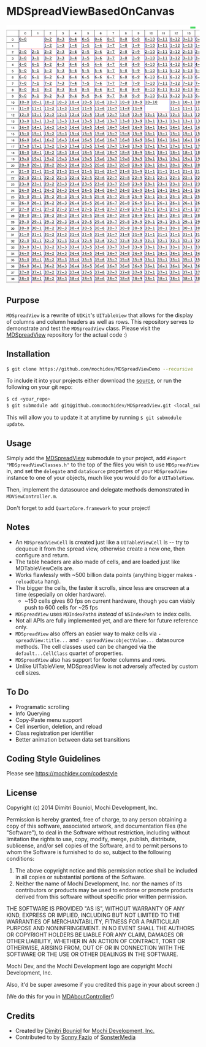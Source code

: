 MDSpreadViewBasedOnCanvas
=================

![Screenshot](https://github.com/pheecian/MDSpreadViewBasedOnCanvas/raw/master/Artwork/IMG_0002.png)

Purpose
-------

`MDSpreadView` is a rewrite of `UIKit`'s `UITableView` that allows for the display
of columns and column headers as well as rows. This repository serves to 
demonstrate and test the `MDSpreadView` class. Please visit the
[MDSpreadView](https://github.com/mochidev/MDSpreadView) repository for the 
actual code :)

Installation
------------

```bash
$ git clone https://github.com/mochidev/MDSpreadViewDemo --recursive
```

To include it into your projects either download the
[source](https://github.com/mochidev/MDSpreadView), or run the following
on your git repo:

```bash
$ cd <your_repo>
$ git submodule add git@github.com:mochidev/MDSpreadView.git <local_subpath>/MDSpreadView
```

This will allow you to update it at anytime by running `$ git submodule update`.

Usage
-----

Simply add the
[MDSpreadView](https://github.com/mochidev/MDSpreadView) submodule to
your project, add `#import "MDSpreadViewClasses.h"` to the top of the files you 
wish to use `MDSpreadView` in, and set the `delegate` and `dataSource` properties
of your `MDSpreadView` instance to one of your objects, much like you would do 
for a `UITableView`.

Then, implement the datasource and delegate methods demonstrated in `MDViewController.m`.

Don't forget to add `QuartzCore.framework` to your project!

Notes
-----

 - An `MDSpreadViewCell` is created just like a `UITableViewCell` is -- try to 
 dequeue it from the spread view, otherwise create a new one, then 
 configure and return.
 - The table headers are also made of cells, and are loaded just like 
 MDTableViewCells are.
 - Works flawlessly with ~500 billion data points (anything bigger makes `- reloadData` hang).
 - The bigger the cells, the faster it scrolls, since less are onscreen at a 
 time (especially on older hardware).
   - ~150 cells gives 60 fps on current hardware, though you can viably push to 600 cells for ~25 fps
 - `MDSpreadView` uses `MDIndexPath`s *instead* of `NSIndexPath` to index cells.
 - Not all APIs are fully implemented yet, and are there for future reference only.
 - `MDSpreadView` also offers an easier way to make cells via `- spreadView:title...`
 and `- spreadView:objectValue...` datasource methods. The cell classes used can be
 changed via the `default...CellClass` quartet of properties.
 - `MDSpreadView` also has support for footer columns and rows.
 - Unlike UITableView, MDSpreadView is not adversely affected by custom cell sizes.

To Do
-----

 - Programatic scrolling
 - Info Querying
 - Copy-Paste menu support
 - Cell insertion, deletion, and reload
 - Class registration per identifier
 - Better animation between data set transitions

Coding Style Guidelines
-----------------------

Please see https://mochidev.com/codestyle

License
-------

Copyright (c) 2014 Dimitri Bouniol, Mochi Development, Inc.

Permission is hereby granted, free of charge, to any person obtaining a copy
of this software, associated artwork, and documentation files (the "Software"),
to deal in the Software without restriction, including without limitation the
rights to use, copy, modify, merge, publish, distribute, sublicense, and/or
sell copies of the Software, and to permit persons to whom the Software is
furnished to do so, subject to the following conditions:

1. The above copyright notice and this permission notice shall be included in
 all copies or substantial portions of the Software.
2. Neither the name of Mochi Development, Inc. nor the names of its
 contributors or products may be used to endorse or promote products
 derived from this software without specific prior written permission.

THE SOFTWARE IS PROVIDED "AS IS", WITHOUT WARRANTY OF ANY KIND, EXPRESS OR
IMPLIED, INCLUDING BUT NOT LIMITED TO THE WARRANTIES OF MERCHANTABILITY,
FITNESS FOR A PARTICULAR PURPOSE AND NONINFRINGEMENT. IN NO EVENT SHALL THE
AUTHORS OR COPYRIGHT HOLDERS BE LIABLE FOR ANY CLAIM, DAMAGES OR OTHER
LIABILITY, WHETHER IN AN ACTION OF CONTRACT, TORT OR OTHERWISE, ARISING FROM,
OUT OF OR IN CONNECTION WITH THE SOFTWARE OR THE USE OR OTHER DEALINGS IN
THE SOFTWARE.

Mochi Dev, and the Mochi Development logo are copyright Mochi Development, Inc.

Also, it'd be super awesome if you credited this page in your about screen :)

(We do this for you in [MDAboutController](https://github.com/mochidev/MDAboutControllerDemo)!)

Credits
-------

- Created by [Dimitri Bouniol](http://twitter.com/dimitribouniol) for [Mochi Development, Inc.](http://mochidev.com/)
- Contributed to by [Sonny Fazio](https://github.com/sonnyfazio) of [SonsterMedia](https://sonstermedia.com)
